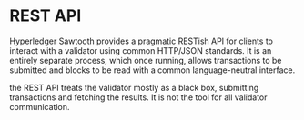 # REST API

Hyperledger Sawtooth provides a pragmatic RESTish API for clients to interact with a validator using common HTTP/JSON standards. It is an entirely separate process, which once running, allows transactions to be submitted and blocks to be read with a common language-neutral interface.

the REST API treats the validator mostly as a black box, submitting transactions and fetching the results. It is not the tool for all validator communication. 
